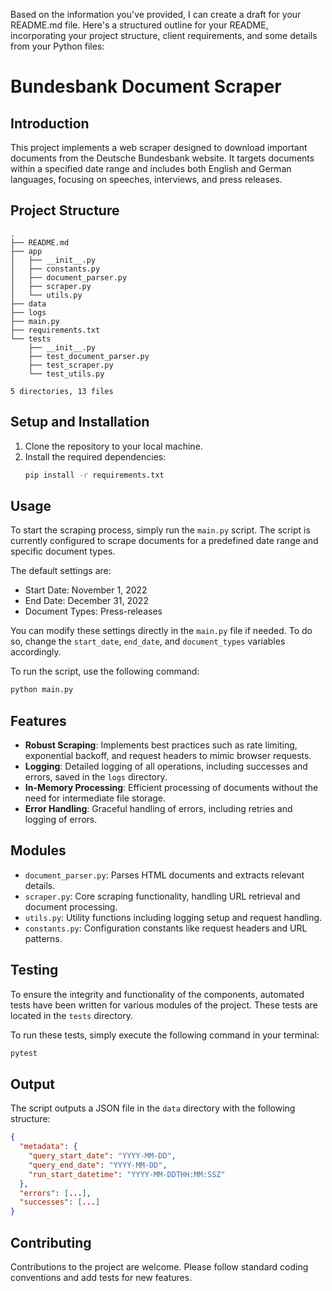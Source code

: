 Based on the information you've provided, I can create a draft for your README.md file. Here's a structured outline for your README, incorporating your project structure, client requirements, and some details from your Python files:

# Bundesbank Document Scraper

## Introduction

This project implements a web scraper designed to download important documents from the Deutsche Bundesbank website. It targets documents within a specified date range and includes both English and German languages, focusing on speeches, interviews, and press releases.

## Project Structure

```
.
├── README.md
├── app
│   ├── __init__.py
│   ├── constants.py
│   ├── document_parser.py
│   ├── scraper.py
│   └── utils.py
├── data
├── logs
├── main.py
├── requirements.txt
└── tests
    ├── __init__.py
    ├── test_document_parser.py
    ├── test_scraper.py
    └── test_utils.py
```

```
5 directories, 13 files
```

## Setup and Installation

1. Clone the repository to your local machine.
2. Install the required dependencies:
   ```bash
   pip install -r requirements.txt
   ```

## Usage

To start the scraping process, simply run the `main.py` script. The script is currently configured to scrape documents for a predefined date range and specific document types.

The default settings are:

- Start Date: November 1, 2022
- End Date: December 31, 2022
- Document Types: Press-releases

You can modify these settings directly in the `main.py` file if needed. To do so, change the `start_date`, `end_date`, and `document_types` variables accordingly.

To run the script, use the following command:

```bash
python main.py
```

## Features

- **Robust Scraping**: Implements best practices such as rate limiting, exponential backoff, and request headers to mimic browser requests.
- **Logging**: Detailed logging of all operations, including successes and errors, saved in the `logs` directory.
- **In-Memory Processing**: Efficient processing of documents without the need for intermediate file storage.
- **Error Handling**: Graceful handling of errors, including retries and logging of errors.

## Modules

- `document_parser.py`: Parses HTML documents and extracts relevant details.
- `scraper.py`: Core scraping functionality, handling URL retrieval and document processing.
- `utils.py`: Utility functions including logging setup and request handling.
- `constants.py`: Configuration constants like request headers and URL patterns.

## Testing

To ensure the integrity and functionality of the components, automated tests have been written for various modules of the project. These tests are located in the `tests` directory.

To run these tests, simply execute the following command in your terminal:

```bash
pytest
```

## Output

The script outputs a JSON file in the `data` directory with the following structure:

```json
{
  "metadata": {
    "query_start_date": "YYYY-MM-DD",
    "query_end_date": "YYYY-MM-DD",
    "run_start_datetime": "YYYY-MM-DDTHH:MM:SSZ"
  },
  "errors": [...],
  "successes": [...]
}
```

## Contributing

Contributions to the project are welcome. Please follow standard coding conventions and add tests for new features.
